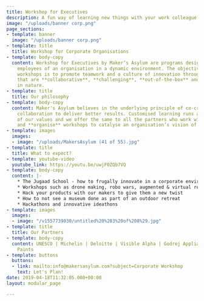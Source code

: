 ```yaml
---
title: Workshop for Executives
description: A fun way of learning new things with your work colleague
image: "/uploads/banner corp.png"
page_sections:
- template: banner
  image: "/uploads/banner corp.png"
- template: title
  title: Workshop for Corporate Organisations
- template: body-copy
  content: Workshop for Executives by Maker’s Asylum are programs designed to engage
    employees of an organisation in a dynamic environment. The objective of these
    workshops is to promote teamwork and a culture of innovation through activities
    that are **collaborative**, **challenging**, **out-of-the-box** and of **new-age**
    in nature.
- template: title
  title: Our philosophy
- template: body-copy
  content: Maker's Asylum believes in the underlying principle of co-creation and
    collaboration to deliver better results. Customised learning runs at the core
    of our values and we offer the same to all the partners who work with us. We **co-create**
    and **organise** workshops to catalyse an organisation’s vision of doing business.
- template: images
  images:
  - image: "/uploads/MakersAsylum (41 of 55).jpg"
- template: title
  title: What to expect?
- template: youtube-video
  youtube_link: https://youtu.be/uwjF0ZQb7VQ
- template: body-copy
  content: |-
    * The Jugaad School - how to frugally innovate in a corporate environment
    * Workshops such as drone making, robo wars, augmented & virtual reality and more
    * Hack your products with our makers to give them a new twist
    * How to not see a museum done as part of an outdoor retreat
    * Hackathons and innovative ideathons
- template: images
  images:
  - image: "/v1557739030/untitled%20%283%20of%208%29.jpg"
- template: title
  title: Our Partners
- template: body-copy
  content: UNESCO | Michelin | Deloitte | Visible Alpha | Godrej Appliances | Asian
    Paints
- template: buttons
  buttons:
  - link: mailto:info@makersasylum.com?subject=Corporate Workshop
    text: Let's Plan!
date: 2019-04-18T11:32:05.000+00:00
layout: modular_page

---
```

